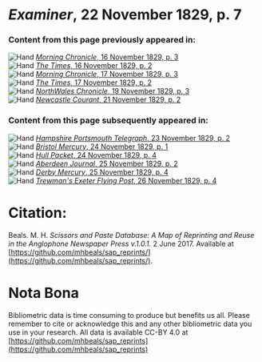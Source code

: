 # *Examiner*, 22 November 1829, p. 7  
  
### Content from this page previously appeared in:  
![Hand](http://scissorsandpaste.net/wp-content/uploads/2017/06/smallhandpointer.png) [*Morning Chronicle*, 16 November 1829, p. 3](https://mhbeals.github.io/sap_html/Morning-Chronicle/Morning-Chronicle-16-November-1829-p-3)  
![Hand](http://scissorsandpaste.net/wp-content/uploads/2017/06/smallhandpointer.png) [*The Times*, 16 November 1829, p. 2](https://mhbeals.github.io/sap_html/The-Times/The-Times-16-November-1829-p-2)  
![Hand](http://scissorsandpaste.net/wp-content/uploads/2017/06/smallhandpointer.png) [*Morning Chronicle*, 17 November 1829, p. 3](https://mhbeals.github.io/sap_html/Morning-Chronicle/Morning-Chronicle-17-November-1829-p-3)  
![Hand](http://scissorsandpaste.net/wp-content/uploads/2017/06/smallhandpointer.png) [*The Times*, 17 November 1829, p. 2](https://mhbeals.github.io/sap_html/The-Times/The-Times-17-November-1829-p-2)  
![Hand](http://scissorsandpaste.net/wp-content/uploads/2017/06/smallhandpointer.png) [*NorthWales Chronicle*, 19 November 1829, p. 3](https://mhbeals.github.io/sap_html/NorthWales-Chronicle/NorthWales-Chronicle-19-November-1829-p-3)  
![Hand](http://scissorsandpaste.net/wp-content/uploads/2017/06/smallhandpointer.png) [*Newcastle Courant*, 21 November 1829, p. 2](https://mhbeals.github.io/sap_html/Newcastle-Courant/Newcastle-Courant-21-November-1829-p-2)  
  
### Content from this page subsequently appeared in:  
![Hand](http://scissorsandpaste.net/wp-content/uploads/2017/06/smallhandpointer.png) [*Hampshire Portsmouth Telegraph*, 23 November 1829, p. 2](https://mhbeals.github.io/sap_html/Hampshire-Portsmouth-Telegraph/Hampshire-Portsmouth-Telegraph-23-November-1829-p-2)  
![Hand](http://scissorsandpaste.net/wp-content/uploads/2017/06/smallhandpointer.png) [*Bristol Mercury*, 24 November 1829, p. 1](https://mhbeals.github.io/sap_html/Bristol-Mercury/Bristol-Mercury-24-November-1829-p-1)  
![Hand](http://scissorsandpaste.net/wp-content/uploads/2017/06/smallhandpointer.png) [*Hull Packet*, 24 November 1829, p. 4](https://mhbeals.github.io/sap_html/Hull-Packet/Hull-Packet-24-November-1829-p-4)  
![Hand](http://scissorsandpaste.net/wp-content/uploads/2017/06/smallhandpointer.png) [*Aberdeen Journal*, 25 November 1829, p. 2](https://mhbeals.github.io/sap_html/Aberdeen-Journal/Aberdeen-Journal-25-November-1829-p-2)  
![Hand](http://scissorsandpaste.net/wp-content/uploads/2017/06/smallhandpointer.png) [*Derby Mercury*, 25 November 1829, p. 4](https://mhbeals.github.io/sap_html/Derby-Mercury/Derby-Mercury-25-November-1829-p-4)  
![Hand](http://scissorsandpaste.net/wp-content/uploads/2017/06/smallhandpointer.png) [*Trewman's Exeter Flying Post*, 26 November 1829, p. 4](https://mhbeals.github.io/sap_html/Trewman's-Exeter-Flying-Post/Trewman's-Exeter-Flying-Post-26-November-1829-p-4)  


# Citation: 

Beals. M. H. *Scissors and Paste Database: A Map of Reprinting and Reuse in the Anglophone Newspaper Press v.1.0.1.* 2 June 2017. Available at [https://github.com/mhbeals/sap_reprints/](https://github.com/mhbeals/sap_reprints/). 

# Nota Bona

Bibliometric data is time consuming to produce but benefits us all. Please remember to cite or acknowledge this and any other bibliometric data you use in your research. All data is available CC-BY 4.0 at [https://github.com/mhbeals/sap_reprints](https://github.com/mhbeals/sap_reprints)